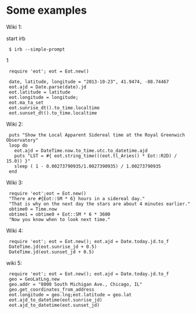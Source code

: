 # Some examples

Wiki 1:

start irb

     $ irb --simple-prompt

1

     require 'eot'; eot = Eot.new()

     date, latitude, longitude = "2013-10-23", 41.9474, -88.74467
     eot.ajd = Date.parse(date).jd
     eot.latitude = latitude
     eot.longitude = longitude; 
     eot.ma_ta_set
     eot.sunrise_dt().to_time.localtime
     eot.sunset_dt().to_time.localtime

Wiki 2:

     puts "Show the Local Apparent Sidereal time at the Royal Greenwich Observatory"
     loop do
       eot.ajd = DateTime.now.to_time.utc.to_datetime.ajd
       puts "LST = #{ eot.string_time(((eot.tl_Aries() * Eot::R2D) / 15.0)) }"
       sleep ( 1 - 0.00273790935/1.0027390935) / 1.00273790935
     end

Wiki 3:

     require 'eot';eot = Eot.new()
     "There are #{Eot::SM * 6} hours in a sidereal day."
     "That is why on the next day the stars are about 4 minutes earlier."
     obtime0 = Time.now
     obtime1 = obtime0 + Eot::SM * 6 * 3600
     "Now you know when to look next time."

Wiki 4:

     require 'eot'; eot = Eot.new(); eot.ajd = Date.today.jd.to_f
     DateTime.jd(eot.sunrise_jd + 0.5)
     DateTime.jd(eot.sunset_jd + 0.5)

wiki 5:

     require 'eot'; eot = Eot.new(); eot.ajd = Date.today.jd.to_f
     geo = GeoLatLng.new
     geo.addr = "8000 South Michigan Ave., Chicago, IL"
     geo.get_coordinates_from_address
     eot.longitude = geo.lng;eot.latitude = geo.lat
     eot.ajd_to_datetime(eot.sunrise_jd)
     eot.ajd_to_datetime(eot.sunset_jd)

